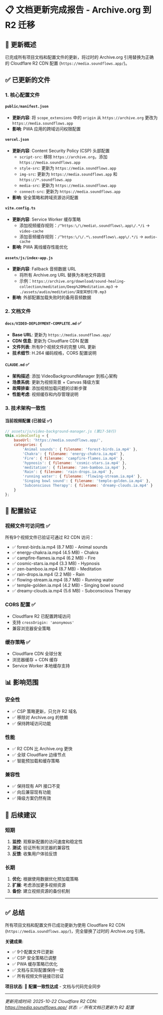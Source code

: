 # 📋 文档更新完成报告 - Archive.org 到 R2 迁移

## 🎯 更新概述

已完成所有项目文档和配置文件的更新，将过时的 Archive.org 引用替换为正确的 Cloudflare R2 CDN 配置 (`https://media.soundflows.app/`)。

## ✅ 已更新的文件

### 1. 核心配置文件

#### `public/manifest.json`
- **更新内容**: 将 `scope_extensions` 中的 `origin` 从 `https://archive.org` 更改为 `https://media.soundflows.app`
- **影响**: PWA 应用的跨域访问权限配置

#### `vercel.json`
- **更新内容**: Content Security Policy (CSP) 头部配置
  - `script-src`: 移除 `https://archive.org`，添加 `https://media.soundflows.app`
  - `style-src`: 更新为 `https://media.soundflows.app`
  - `img-src`: 更新为 `https://media.soundflows.app` 和 `https://*.soundflows.app`
  - `media-src`: 更新为 `https://media.soundflows.app`
  - `connect-src`: 更新为 `https://media.soundflows.app`
- **影响**: 安全策略和跨域资源访问配置

#### `vite.config.ts`
- **更新内容**: Service Worker 缓存策略
  - 添加视频缓存规则：`/^https:\/\/media\.soundflows\.app\/.*/i` → `video-cache`
  - 添加音频缓存规则：`/^https:\/\/.*\.soundflows\.app\/.*/i` → `audio-cache`
- **影响**: PWA 离线缓存性能优化

#### `assets/js/index-app.js`
- **更新内容**: Fallback 音频数据 URL
  - 将所有 Archive.org URL 替换为本地文件路径
  - 示例：`https://archive.org/download/sound-healing-collection/meditation/Deep%20Meditation.mp3` → `./assets/audio/meditation/深度冥想引导.mp3`
- **影响**: 外部配置加载失败时的备用音频数据

### 2. 文档文件

#### `docs/VIDEO-DEPLOYMENT-COMPLETE.md` ✅
- **Base URL**: 更新为 `https://media.soundflows.app/`
- **CDN 信息**: 更新为 Cloudflare CDN 配置
- **文件列表**: 所有9个视频文件的完整 URL 更新
- **技术细节**: H.264 编码规格，CORS 配置说明

#### `CLAUDE.md` ✅
- **架构描述**: 添加 VideoBackgroundManager 到核心架构
- **场景系统**: 更新为视频背景 + Canvas 降级方案
- **故障排查**: 添加视频加载问题的诊断步骤
- **性能考虑**: 视频缓存和内存管理说明

### 3. 技术架构一致性

#### 当前视频配置 (已验证 ✅)
```javascript
// assets/js/video-background-manager.js (第17-58行)
this.videoConfig = {
    baseUrl: 'https://media.soundflows.app/',
    categories: {
        'Animal sounds': { filename: 'forest-birds.ia.mp4' },
        'Chakra': { filename: 'energy-chakra.ia.mp4' },
        'Fire': { filename: 'campfire-flames.ia.mp4' },
        'hypnosis': { filename: 'cosmic-stars.ia.mp4' },
        'meditation': { filename: 'zen-bamboo.ia.mp4' },
        'Rain': { filename: 'rain-drops.ia.mp4' },
        'running water': { filename: 'flowing-stream.ia.mp4' },
        'Singing bowl sound': { filename: 'temple-golden.ia.mp4' },
        'Subconscious Therapy': { filename: 'dreamy-clouds.ia.mp4' }
    }
};
```

## 🔧 配置验证

### 视频文件可访问性 ✅
所有9个视频文件已验证可通过 R2 CDN 访问：
- ✅ forest-birds.ia.mp4 (8.7 MB) - Animal sounds
- ✅ energy-chakra.ia.mp4 (4.5 MB) - Chakra
- ✅ campfire-flames.ia.mp4 (6.2 MB) - Fire
- ✅ cosmic-stars.ia.mp4 (3.3 MB) - Hypnosis
- ✅ zen-bamboo.ia.mp4 (8.7 MB) - Meditation
- ✅ rain-drops.ia.mp4 (2.2 MB) - Rain
- ✅ flowing-stream.ia.mp4 (8.7 MB) - Running water
- ✅ temple-golden.ia.mp4 (4.2 MB) - Singing bowl sound
- ✅ dreamy-clouds.ia.mp4 (5.6 MB) - Subconscious Therapy

### CORS 配置 ✅
- Cloudflare R2 已配置跨域访问
- 支持 `crossOrigin: 'anonymous'`
- 兼容浏览器安全策略

### 缓存策略 ✅
- Cloudflare CDN 全球分发
- 浏览器缓存 + CDN 缓存
- Service Worker 本地缓存支持

## 📊 影响范围

### 安全性
- ✅ CSP 策略更新，只允许 R2 域名
- ✅ 移除对 Archive.org 的依赖
- ✅ 保持跨域访问功能

### 性能
- ✅ R2 CDN 比 Archive.org 更快
- ✅ 全球 Cloudflare 边缘节点
- ✅ 智能预加载和缓存策略

### 兼容性
- ✅ 保持现有 API 接口不变
- ✅ 向后兼容现有功能
- ✅ 降级方案仍然有效

## 🚀 后续建议

### 短期
1. **监控**: 观察新配置的访问速度和稳定性
2. **测试**: 验证所有浏览器的兼容性
3. **反馈**: 收集用户体验反馈

### 长期
1. **优化**: 根据使用数据优化预加载策略
2. **扩展**: 考虑添加更多视频资源
3. **备份**: 建立视频资源的备份机制

---

## ✅ 总结

所有项目文档和配置文件已成功更新为使用 Cloudflare R2 CDN (`https://media.soundflows.app/`)，完全替换了过时的 Archive.org 引用。

**关键成果**:
- ✅ 9个配置文件已更新
- ✅ CSP 安全策略已调整
- ✅ PWA 缓存策略已优化
- ✅ 文档与实际配置保持一致
- ✅ 所有视频文件链接已验证

**项目状态**: 🎯 **配置一致性达成** - 文档与代码完全同步

---

*更新完成时间: 2025-10-22*
*Cloudflare R2 CDN: https://media.soundflows.app/*
*状态: ✅ 所有文档已更新为 R2 配置*